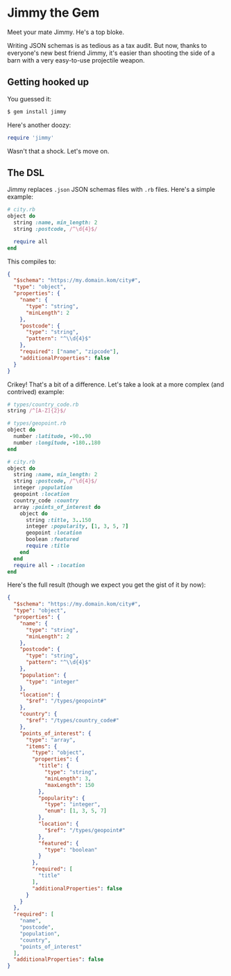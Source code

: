 # Jimmy the Gem

Meet your mate Jimmy. He's a top bloke.

Writing JSON schemas is as tedious as a tax audit. But now, thanks to everyone's new best friend Jimmy, it's easier than shooting the side of a barn with a very easy-to-use projectile weapon.

## Getting hooked up

You guessed it:

```bash
$ gem install jimmy
```

Here's another doozy:

```ruby
require 'jimmy'
```

Wasn't that a shock. Let's move on.

## The DSL

Jimmy replaces `.json` JSON schemas files with `.rb` files. Here's a simple example:

```ruby
# city.rb
object do
  string :name, min_length: 2
  string :postcode, /^\d{4}$/

  require all
end
```

This compiles to:

```json
{
  "$schema": "https://my.domain.kom/city#",
  "type": "object",
  "properties": {
    "name": {
      "type": "string",
      "minLength": 2
    },
    "postcode": {
      "type": "string",
      "pattern": "^\\d{4}$"
    },
    "required": ["name", "zipcode"],
    "additionalProperties": false
  }
}
```

Crikey! That's a bit of a difference. Let's take a look at a more complex (and contrived) example:

```ruby
# types/country_code.rb
string /^[A-Z]{2}$/

# types/geopoint.rb
object do
  number :latitude, -90..90
  number :longitude, -180..180
end

# city.rb
object do
  string :name, min_length: 2
  string :postcode, /^\d{4}$/
  integer :population
  geopoint :location
  country_code :country
  array :points_of_interest do
    object do
      string :title, 3..150
      integer :popularity, [1, 3, 5, 7]
      geopoint :location
      boolean :featured
      require :title
    end
  end
  require all - :location
end
```

Here's the full result (though we expect you get the gist of it by now):

```json
{
  "$schema": "https://my.domain.kom/city#",
  "type": "object",
  "properties": {
    "name": {
      "type": "string",
      "minLength": 2
    },
    "postcode": {
      "type": "string",
      "pattern": "^\\d{4}$"
    },
    "population": {
      "type": "integer"
    },
    "location": {
      "$ref": "/types/geopoint#"
    },
    "country": {
      "$ref": "/types/country_code#"
    },
    "points_of_interest": {
      "type": "array",
      "items": {
        "type": "object",
        "properties": {
          "title": {
            "type": "string",
            "minLength": 3,
            "maxLength": 150
          },
          "popularity": {
            "type": "integer",
            "enum": [1, 3, 5, 7]
          },
          "location": {
            "$ref": "/types/geopoint#"
          },
          "featured": {
            "type": "boolean"
          }
        },
        "required": [
          "title"
        ],
        "additionalProperties": false
      }
    }
  },
  "required": [
    "name",
    "postcode",
    "population",
    "country",
    "points_of_interest"
  ],
  "additionalProperties": false
}
```